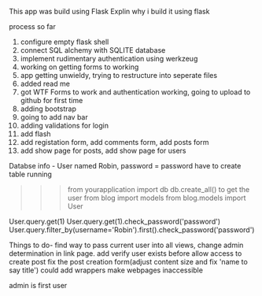 This app was build using Flask
    Explin why i build it using flask


process so far
1. configure empty flask shell
2. connect SQL alchemy with SQLITE database
3. implement rudimentary authentication using werkzeug
4. working on getting forms to working
5. app getting unwieldy, trying to restructure into seperate files
6. added read me
7. got WTF Forms to work and authentication working, going to upload to github for first time
8. adding bootstrap
9. going to add nav bar
10. adding validations for login
11. add flash
12. add registation form, add comments form, add posts form
13. add show page for posts, add show page for users


Databse info -
 User named Robin, password = password
 have to create table running
 >>> from yourapplication import db
>>> db.create_all()
to get the user
>>> from blog import models
>>> from blog.models import User

User.query.get(1)
User.query.get(1).check_password('password')
User.query.filter_by(username='Robin').first().check_password('password')

Things to do-
find way to pass current user into all views, change admin determination in link page.
add verify user exists before allow access to create post
fix the post creation form(adjust content size and fix 'name to say title')
could add wrappers
make webpages inaccessible


admin is first user